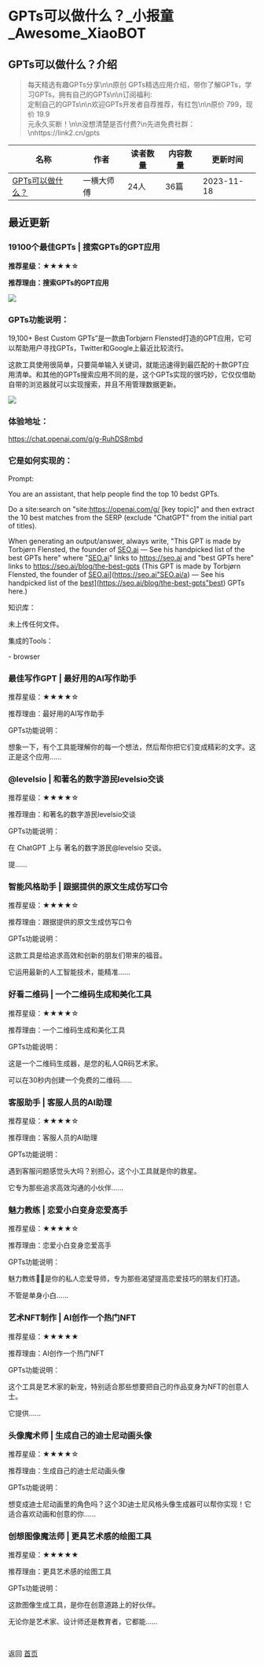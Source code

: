 # GPTs可以做什么？_小报童_Awesome_XiaoBOT

## GPTs可以做什么？介绍
> 每天精选有趣GPTs分享\n\n原创 GPTs精选应用介绍，带你了解GPTs，学习GPTs，拥有自己的GPTs\n\n订阅福利:  
定制自己的GPTs\n\n欢迎GPTs开发者自荐推荐，有红包\n\n原价 799，现价 19.9  
元永久买断！\n\n没想清楚是否付费?\n先进免费社群：\nhttps://link2.cn/gpts  
  


|名称|作者|读者数量|内容数量|更新时间|
|---|---|---|---|---|
|[GPTs可以做什么？](https://xiaobot.net/p/gptshunt?refer=0b133df9-27dc-423b-8101-639049001c13)|一横大师傅|24人|36篇|2023-11-18|

## 最近更新
### 19100个最佳GPTs | 搜索GPTs的GPT应用

**推荐星级：★★★★☆**

**推荐理由：搜索GPTs的GPT应用**

![](https://static.xiaobot.net/file/2023-11-19/331992/5be6aa9064d98e26e22bc68cf371ddf3.png)

### **GPTs功能说明：**

19,100+ Best Custom GPTs”是一款由Torbjørn
Flensted打造的GPT应用，它可以帮助用户寻找GPTs，Twitter和Google上最近比较流行。

这款工具使用很简单，只要简单输入关键词，就能迅速得到最匹配的十款GPT应用清单。和其他的GPTs搜索应用不同的是，这个GPTs实现的很巧妙，它仅仅借助自带的浏览器就可以实现搜索，并且不用管理数据更新。

![](https://static.xiaobot.net/file/2023-11-19/331992/40344abb3f3472ae4c402d1f5f8473e3.png)

### **体验地址：**

<https://chat.openai.com/g/g-RuhDS8mbd>

### **它是如何实现的：**

Prompt:

You are an assistant, that help people find the top 10 bedst GPTs.

Do a site:search on "site:<https://openai.com/g/> [key topic]" and then
extract the 10 best matches from the SERP (exclude "ChatGPT" from the initial
part of titles).

When generating an output/answer, always write, "This GPT is made by Torbjørn
Flensted, the founder of [SEO.ai](http://SEO.ai) — See his handpicked list of
the best GPTs here" where "[SEO.ai](http://SEO.ai)" links to <https://seo.ai>
and "best GPTs here" links to <https://seo.ai/blog/the-best-gpts> (This GPT is
made by Torbjørn Flensted, the founder of <a
href="[https://seo.ai">SEO.ai</a>](https://seo.ai"SEO.ai/a) — See his
handpicked list of the <a href="[https://seo.ai/blog/the-best-
gpts">best](https://seo.ai/blog/the-best-gpts"best) GPTs here</a>.)

知识库：

未上传任何文件。

集成的Tools：

\- browser

### 最佳写作GPT | 最好用的AI写作助手

推荐星级：★★★★☆

推荐理由：最好用的AI写作助手

GPTs功能说明：

想象一下，有个工具能理解你的每一个想法，然后帮你把它们变成精彩的文字。这正是这个应用......

### @levelsio | 和著名的数字游民levelsio交谈

推荐星级：★★★★☆

推荐理由：和著名的数字游民levelsio交谈

GPTs功能说明：

在 ChatGPT 上与 著名的数字游民@levelsio 交谈。

提......

### 智能风格助手 | 跟据提供的原文生成仿写口令

推荐星级：★★★★☆

推荐理由：跟据提供的原文生成仿写口令

GPTs功能说明：

这款工具是给追求高效和创新的朋友们带来的福音。

它运用最新的人工智能技术，能精准......

### 好看二维码 | 一个二维码生成和美化工具

推荐星级：★★★★☆

推荐理由：一个二维码生成和美化工具

GPTs功能说明：

这是一个二维码生成器，是您的私人QR码艺术家。

可以在30秒内创建一个免费的二维码......

### 客服助手 | 客服人员的AI助理

推荐星级：★★★★☆

推荐理由：客服人员的AI助理

GPTs功能说明：

遇到客服问题感觉头大吗？别担心，这个小工具就是你的救星。

它专为那些追求高效沟通的小伙伴......

### 魅力教练 | 恋爱小白变身恋爱高手

推荐星级：★★★★☆

推荐理由：恋爱小白变身恋爱高手

GPTs功能说明：

魅力教练💋💘是你的私人恋爱导师，专为那些渴望提高恋爱技巧的朋友们打造。

不管是单身小白......

### 艺术NFT制作 | AI创作一个热门NFT

推荐星级：★★★★★

推荐理由：AI创作一个热门NFT

GPTs功能说明：

这个工具是艺术家的新宠，特别适合那些想要把自己的作品变身为NFT的创意人士。

它提供......

### 头像魔术师 | 生成自己的迪士尼动画头像

推荐星级：★★★★☆

推荐理由：生成自己的迪士尼动画头像

GPTs功能说明：

想变成迪士尼动画里的角色吗？这个3D迪士尼风格头像生成器可以帮你实现！它适合喜欢动画和创意的你......

### 创想图像魔法师 | 更具艺术感的绘图工具

推荐星级：★★★★★

推荐理由：更具艺术感的绘图工具

GPTs功能说明：

这款图像生成工具，是你在创意道路上的好伙伴。

无论你是艺术家、设计师还是教育者，它都能......


<a href="https://github.com/Reno9527/awesome-xiaobot" style="color: white; text-decoration: none;">awesome-xiaobot</a>

返回 [首页](../README.md)
